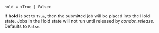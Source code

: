     hold = <True | False>

If **hold** is set to `True`, then the submitted job will be placed into
the Hold state. Jobs in the Hold state will not run until released by
*condor_release*. Defaults to `False`.
